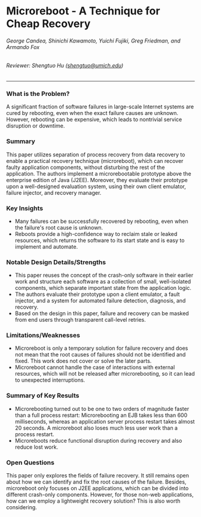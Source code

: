 Microreboot - A Technique for Cheap Recovery
===

###### George Candea, Shinichi Kawamoto, Yuichi Fujiki, Greg Friedman, and Armando Fox

###### Reviewer: Shengtuo Hu (shengtuo@umich.edu)

---

### What is the Problem?

A significant fraction of software failures in large-scale Internet systems are cured by rebooting, even when the exact failure causes are unknown. However, rebooting can be expensive, which leads to nontrivial service disruption or downtime.

### Summary

This paper utilizes separation of process recovery from data recovery to enable a practical recovery technique (microreboot), which can recover faulty application components, without disturbing the rest of the application. The authors implement a microrebootable prototype above the enterprise edition of Java (J2EE). Moreover, they evaluate their prototype upon a well-designed evaluation system, using their own client emulator, failure injector, and recovery manager.

### Key Insights

- Many failures can be successfully recovered by rebooting, even when the failure's root cause is unknown.
- Reboots provide a high-confidence way to reclaim stale or leaked resources, which returns the software to its start state and is easy to implement and automate.

### Notable Design Details/Strengths

- This paper reuses the concept of the crash-only software in their earlier work and structure each software as a collection of small, well-isolated components, which separate important state from the application logic.
- The authors evaluate their prototype upon a client emulator, a fault injector, and a system for automated failure detection, diagnosis, and recovery.
- Based on the design in this paper, failure and recovery can be masked from end users through transparent call-level retries.

### Limitations/Weaknesses

- Microreboot is only a temporary solution for failure recovery and does not mean that the root causes of failures should not be identified and fixed. This work does not cover or solve the later parts.
- Microreboot cannot handle the case of interactions with external resources, which will not be released after microrebooting, so it can lead to unexpected interruptions.

### Summary of Key Results

-  Microrebooting turned out to be one to two orders of magnitude faster than a full process restart: Microrebooting an EJB takes less than 600 milliseconds, whereas an application server process restart takes almost 20 seconds. A microreboot also loses much less user work than a process restart.
- Microreboots reduce functional disruption during recovery and also reduce lost work.

### Open Questions

This paper only explores the fields of failure recovery. It still remains open about how we can identify and fix the root causes of the failure. Besides, microreboot only focuses on J2EE applications, which can be divided into different crash-only components. However, for those non-web applications, how can we employ a lightweight recovery solution? This is also worth considering.
